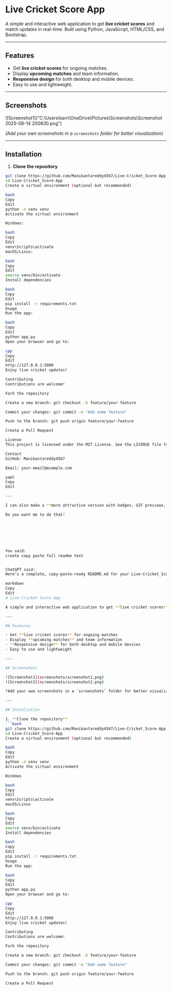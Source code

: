 # Live Cricket Score App

A simple and interactive web application to get **live cricket scores** and match updates in real-time. Built using Python, JavaScript, HTML/CSS, and Bootstrap.

---

## Features

- Get **live cricket scores** for ongoing matches.  
- Display **upcoming matches** and team information.  
- **Responsive design** for both desktop and mobile devices.  
- Easy to use and lightweight.

---

## Screenshots

![Screenshot1]("C:\Users\karri\OneDrive\Pictures\Screenshots\Screenshot 2025-08-14 200830.png")  


*(Add your own screenshots in a `screenshots` folder for better visualization)*

---

## Installation

1. **Clone the repository**
```bash
git clone https://github.com/Manikantareddy4567/Live-Cricket_Score-App.git
cd Live-Cricket_Score-App
Create a virtual environment (optional but recommended)

bash
Copy
Edit
python -m venv venv
Activate the virtual environment

Windows:

bash
Copy
Edit
venv\Scripts\activate
macOS/Linux:

bash
Copy
Edit
source venv/bin/activate
Install dependencies

bash
Copy
Edit
pip install -r requirements.txt
Usage
Run the app:

bash
Copy
Edit
python app.py
Open your browser and go to:

cpp
Copy
Edit
http://127.0.0.1:5000
Enjoy live cricket updates!

Contributing
Contributions are welcome!

Fork the repository

Create a new branch: git checkout -b feature/your-feature

Commit your changes: git commit -m "Add some feature"

Push to the branch: git push origin feature/your-feature

Create a Pull Request

License
This project is licensed under the MIT License. See the LICENSE file for details.

Contact
GitHub: Manikantareddy4567

Email: your-email@example.com

yaml
Copy
Edit

---

I can also make a **more attractive version with badges, GIF previews, and color styling** for your GitHub page so it looks professional.  

Do you want me to do that?







You said:
create copy paste full readme text


ChatGPT said:
Here’s a complete, copy-paste-ready README.md for your Live-Cricket_Score-App project:

markdown
Copy
Edit
# Live Cricket Score App

A simple and interactive web application to get **live cricket scores** and match updates in real-time. Built using Python, JavaScript, HTML/CSS, and Bootstrap.

---

## Features

- Get **live cricket scores** for ongoing matches  
- Display **upcoming matches** and team information  
- **Responsive design** for both desktop and mobile devices  
- Easy to use and lightweight  

---

## Screenshots

![Screenshot1](screenshots/screenshot1.png)  
![Screenshot2](screenshots/screenshot2.png)  

*Add your own screenshots in a `screenshots` folder for better visualization.*

---

## Installation

1. **Clone the repository**
```bash
git clone https://github.com/Manikantareddy4567/Live-Cricket_Score-App.git
cd Live-Cricket_Score-App
Create a virtual environment (optional but recommended)

bash
Copy
Edit
python -m venv venv
Activate the virtual environment

Windows

bash
Copy
Edit
venv\Scripts\activate
macOS/Linux

bash
Copy
Edit
source venv/bin/activate
Install dependencies

bash
Copy
Edit
pip install -r requirements.txt
Usage
Run the app:

bash
Copy
Edit
python app.py
Open your browser and go to:

cpp
Copy
Edit
http://127.0.0.1:5000
Enjoy live cricket updates!

Contributing
Contributions are welcome!

Fork the repository

Create a new branch: git checkout -b feature/your-feature

Commit your changes: git commit -m "Add some feature"

Push to the branch: git push origin feature/your-feature

Create a Pull Request
